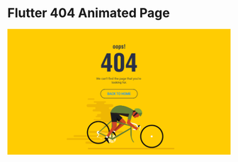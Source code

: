# Flutter 404 Animated Page
![](https://raw.githubusercontent.com/mrbrelax/404_animated/main/screenshoot/404_Error_Animated.png)
